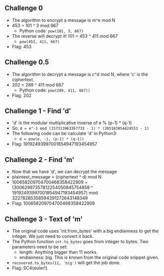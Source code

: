 ## Challenge 0 
- The algorithm to encrypt a message is m^e mod N
- 453 = 101 ^ 3 mod 667
	- Python code: ``pow(101, 3, 667)``
- The reverse will decrypt it! 101 = 453 ^ 411 mod 667
	- ``pow(453, 411, 667)``
- Flag: 453

## Challenge 0.5 
- The algorithm to decrypt a message is c^d mod N, where 'c' is the ciphertext.
- 202 = 289 ^ 411 mod 667
	- Python code: ``pow(289, 411, 667))``
- Flag: 202

## Challenge 1 - Find 'd'
- 'd' is the modular multiplicative inverse of e % (p-1) * (q-1)
- So, ``d = e^-1 mod (157313963367733 - 1) * (205183854424553 - 1)``
- The following code can be calculate 'd' in Python3:
	- ``d = pow(e, -1, (p-1) * (q-1))``
- Flag: 19192493997001854947193454957


## Challenge 2 - Find 'm'
- Now that we have 'd', we can decrypt the message
- plaintext_message = (ciphertext ^ d) mod N
- 100658209704700468358422909 = (30062997357812254050845754858 ^ 19192493997001854947193454957) mod 32278285358594391272643148349
- Flag: 100658209704700468358422909

## Challenge 3 - Text of 'm'
- The original code uses 'int.from_bytes' with a big endianness to get the integer. We just need to convert it back. 
- The Python function ``int.to_bytes`` goes from integer to bytes. Two parameters need to be set: 
	- length: Anything bigger than 11 works.
	- endianness: big. This is known from the original code snippet given.
- ``recovered.to_bytes(11, 'big')`` will get the job done. 
- Flag: SC4{euler!}
